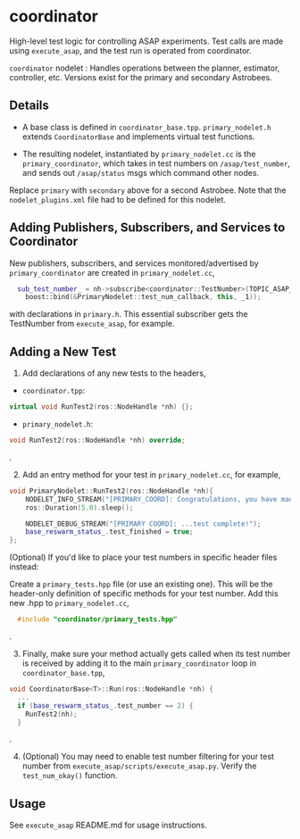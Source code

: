 # coordinator

High-level test logic for controlling ASAP experiments. Test calls are made
using `execute_asap`, and the test run is operated from coordinator.

`coordinator` nodelet : Handles operations between the planner, estimator, controller, etc. Versions exist for the primary and secondary Astrobees.

## Details

* A base class is defined in `coordinator_base.tpp`. `primary_nodelet.h` extends `CoordinatorBase` and implements virtual
test functions. 

* The resulting nodelet, instantiated by `primary_nodelet.cc` is the `primary_coordinator`, which takes in test numbers on `/asap/test_number`, and sends out
`/asap/status` msgs which command other nodes. 

Replace `primary` with `secondary` above for a second Astrobee. Note that the `nodelet_plugins.xml` file had to be defined for this nodelet.


## Adding Publishers, Subscribers, and Services to Coordinator

New publishers, subscribers, and services monitored/advertised by `primary_coordinator` are created in `primary_nodelet.cc`,

```C++
  sub_test_number_ = nh->subscribe<coordinator::TestNumber>(TOPIC_ASAP_TEST_NUMBER, 5,
    boost::bind(&PrimaryNodelet::test_num_callback, this, _1));
```

with declarations in `primary.h`. This essential subscriber gets the TestNumber from `execute_asap`, for example.


## Adding a New Test

1. Add declarations of any new tests to the headers,

* `coordinator.tpp`:
```C++
virtual void RunTest2(ros::NodeHandle *nh) {};
```

* `primary_nodelet.h`:
```C++
void RunTest2(ros::NodeHandle *nh) override;
```
.


2. Add an entry method for your test in `primary_nodelet.cc`, for example,

```C++
void PrimaryNodelet::RunTest2(ros::NodeHandle *nh){
    NODELET_INFO_STREAM("[PRIMARY_COORD]: Congratulations, you have made a test. ");
    ros::Duration(5.0).sleep();

    NODELET_DEBUG_STREAM("[PRIMARY COORD]: ...test complete!");
    base_reswarm_status_.test_finished = true;
};
```

(Optional) If you'd like to place your test numbers in specific header files instead:

Create a `primary_tests.hpp` file (or use an existing one). This will be the header-only definition of specific methods for your test number. Add this new .hpp to `primary_nodelet.cc`,

```C++
  #include "coordinator/primary_tests.hpp"
```
.


3. Finally, make sure your method actually gets called when its test number is received by adding it to 
the main `primary_coordinator` loop in `coordinator_base.tpp`, 

```C++
void CoordinatorBase<T>::Run(ros::NodeHandle *nh) {
  ...
  if (base_reswarm_status_.test_number == 2) {
    RunTest2(nh);
  }
```
.

4. (Optional) You may need to enable test number filtering for your test number from `execute_asap/scripts/execute_asap.py`. Verify the `test_num_okay()` function.


## Usage

See `execute_asap` README.md for usage instructions.